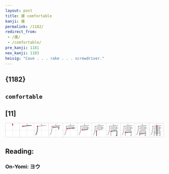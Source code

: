 ```yaml
---
layout: post
title: 庸 comfortable
kanji: 庸
permalink: /1182/
redirect_from:
 - /庸/
 - /comfortable/
pre_kanji: 1181
nex_kanji: 1183
heisig: "Cave . . . rake . . . screwdriver."
---
```


## {1182}

## `comfortable`

## [11]

<div class="stroke"><img src="../images/E5BAB8.png" /></div>

## Reading:

### On-Yomi: ヨウ
